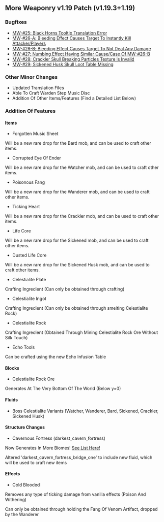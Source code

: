 ## More Weaponry v1.19 Patch (v1.19.3+1.19)

### Bugfixes
- [MW-#25; Black Horns Tooltip Translation Error](https://github.com/DakotaPride/More-Weaponry/blob/master/changelog/bugfixes/MW-%2325.txt)
- [MW-#26-A; Bleeding Effect Causes Target To Instantly Kill Attacker/Players](https://github.com/DakotaPride/More-Weaponry/blob/master/changelog/bugfixes/MW-%2326.txt)
- [MW-#26-B; Bleeding Effect Causes Target To Not Deal Any Damage](https://github.com/DakotaPride/More-Weaponry/blob/master/changelog/bugfixes/MW-%2326.txt)
- [MW-#27; Numbing Effect Having Similar Cause/Case Of MW-#26-B](https://github.com/DakotaPride/More-Weaponry/blob/master/changelog/bugfixes/MW-%2327.txt)
- [MW-#28; Crackler Skull Breaking Particles Texture Is Invalid](https://github.com/DakotaPride/More-Weaponry/blob/master/changelog/bugfixes/MW-%2328.txt)
- [MW-#29; Sickened Husk Skull Loot Table Missing](https://github.com/DakotaPride/More-Weaponry/blob/master/changelog/bugfixes/MW-%2329.txt)

### Other Minor Changes
- Updated Translation Files
- Able To Craft Warden Step Music Disc
- Addition Of Other Items/Features (Find a Detailed List Below)

### Addition Of Features
#### Items
- Forgotten Music Sheet

Will be a new rare drop for the Bard mob, and can be used to craft other items.

- Corrupted Eye Of Ender

Will be a new rare drop for the Watcher mob, and can be used to craft other items.

- Poisonous Fang

Will be a new rare drop for the Wanderer mob, and can be used to craft other items.

- Ticking Heart

Will be a new rare drop for the Crackler mob, and can be used to craft other items.

- Life Core

Will be a new rare drop for the Sickened mob, and can be used to craft other items.

- Dusted Life Core

Will be a new rare drop for the Sickened Husk mob, and can be used to craft other items.

- Celestialite Plate

Crafting Ingredient (Can only be obtained through crafting)

- Celestialite Ingot

Crafting Ingredient (Can only be obtained through smelting Celestialite Rock)

- Celestialite Rock

Crafting Ingredient (Obtained Through Mining Celestialite Rock Ore Without Silk Touch)

- Echo Tools

Can be crafted using the new Echo Infusion Table



#### Blocks
- Celestialite Rock Ore

Generates At The Very Bottom Of The World (Below y=0)

#### Fluids
- Boss Celestialite Variants (Watcher, Wanderer, Bard, Sickened, Crackler, Sickened Husk)

#### Structure Changes
- Cavernous Fortress (darkest_cavern_fortress)

Now Generates In More Biomes! [See List Here!](https://github.com/DakotaPride/More-Weaponry/blob/master/src/main/resources/data/moreweaponry/tags/worldgen/biome/has_structure/darkest_cavern_biomes.json)

Altered 'darkest_cavern_fortress_bridge_one' to include new fluid, which will be used to craft new items

#### Effects
- Cold Blooded

Removes any type of ticking damage from vanilla effects (Poison And Withering)

Can only be obtained through holding the Fang Of Venom Artifact, dropped by the Wanderer